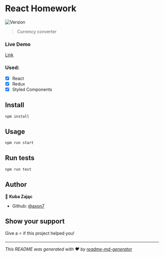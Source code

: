 # React Homework

![Version](https://img.shields.io/npm/v/homework.svg)

> Currency converter

### Live Demo

[Link](https://x.herokuapp.com)

### Used:

- [x] React
- [x] Redux
- [x] Styled Components

## Install

```sh
npm install
```

## Usage

```sh
npm run start
```

## Run tests

```sh
npm run test
```

## Author

👤 **Kuba Zając**

- Github: [@axon7](https://github.com/axon7)

## Show your support

Give a ⭐️ if this project helped you!

---

_This README was generated with ❤️ by [readme-md-generator](https://github.com/kefranabg/readme-md-generator)_
